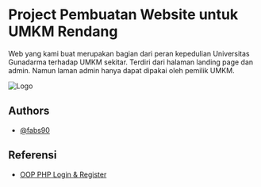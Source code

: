 # Project Pembuatan Website untuk UMKM Rendang

Web yang kami buat merupakan bagian dari peran kepedulian Universitas Gunadarma terhadap UMKM sekitar. Terdiri dari halaman landing page dan admin. Namun laman admin hanya dapat dipakai oleh pemilik UMKM.

![Logo](https://rekreartive.com/wp-content/uploads/2018/10/Logo-Gunadarma-Universitas-Gunadarma-Original-PNG.png)

## Authors

- [@fabs90](https://www.github.com/fabs90)

## Referensi

- [OOP PHP Login & Register](https://www.youtube.com/watch?v=1c5jjFJ-fzQ&ab_channel=SekolahKoding)
